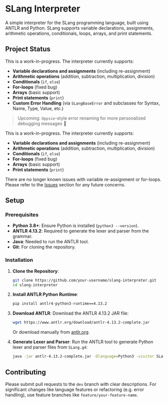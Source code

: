 
# SLang Interpreter

A simple interpreter for the SLang programming language, built using ANTLR and Python. SLang supports variable declarations, assignments, arithmetic operations, conditionals, loops, arrays, and print statements.

## Project Status
This is a work-in-progress. The interpreter currently supports:
- **Variable declarations and assignments** (including re-assignment)
- **Arithmetic operations** (addition, subtraction, multiplication, division)
- **Conditionals** (`if`, `else`)
- **For-loops** (fixed bug)
- **Arrays** (basic support)
- **Print statements** (`print`)
- **Custom Error Handling** (via `SLangBaseError` and subclasses for Syntax, Name, Type, Value, etc.)

> Upcoming: `Oppsie`-style error renaming for more personalized debugging messages 🎉

This is a work-in-progress. The interpreter currently supports:
- **Variable declarations and assignments** (including re-assignment)
- **Arithmetic operations** (addition, subtraction, multiplication, division)
- **Conditionals** (`if`, `else`)
- **For-loops** (fixed bug)
- **Arrays** (basic support)
- **Print statements** (`print`)
  
There are no longer known issues with variable re-assignment or for-loops. Please refer to the [Issues](#known-issues) section for any future concerns.

## Setup

### Prerequisites
- **Python 3.8+**: Ensure Python is installed (`python3 --version`).
- **ANTLR 4.13.2**: Required to generate the lexer and parser from the grammar.
- **Java**: Needed to run the ANTLR tool.
- **Git**: For cloning the repository.

### Installation
1. **Clone the Repository**:
   ```bash
   git clone https://github.com/your-username/slang-interpreter.git
   cd slang-interpreter
   ```

2. **Install ANTLR Python Runtime**:
   ```bash
   pip install antlr4-python3-runtime==4.13.2
   ```

3. **Download ANTLR**:
   Download the ANTLR 4.13.2 JAR file:
   ```bash
   wget https://www.antlr.org/download/antlr-4.13.2-complete.jar
   ```
   Or download manually from [antlr.org](https://www.antlr.org/download.html).

4. **Generate Lexer and Parser**:
   Run the ANTLR tool to generate Python lexer and parser files from `SLang.g4`:
   ```bash
   java -jar antlr-4.13.2-complete.jar -Dlanguage=Python3 -visitor SLang.g4
   ```



## Contributing

Please submit pull requests to the `dev` branch with clear descriptions. For significant changes like language features or refactoring (e.g. error handling), use feature branches like `feature/your-feature-name`.
